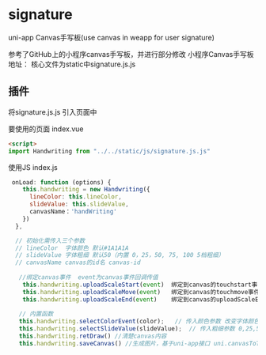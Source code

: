 # signature
uni-app Canvas手写板(use canvas in weapp for user signature)

参考了GitHub上的小程序canvas手写板，并进行部分修改
小程序Canvas手写板地址：[](https://github.com/tclyjy/handwriting-weapp)
核心文件为static中signature.js.js

## 插件
将signature.js.js  引入页面中

要使用的页面 index.vue
```html
<script>
import Handwriting from "../../static/js/signature.js.js"
```

使用JS index.js
```js
 onLoad: function (options) {
    this.handwriting = new Handwriting({
      lineColor: this.lineColor,
      slideValue: this.slideValue,
	  canvasName：'handWriting'
    })
  },

  // 初始化需传入三个参数 
  // lineColor  字体颜色 默认#1A1A1A 
  // slideValue 字体粗细 默认50（内置 0，25，50, 75, 100 5档粗细）
  // canvasName canvas的id名 canvas-id
   
   //绑定canvas事件  event为canvas事件回调传值
	this.handwriting.uploadScaleStart(event)  绑定到canvas的touchstart事件
    this.handwriting.uploadScaleMove(event)	  绑定到canvas的touchmove事件
	this.handwriting.uploadScaleEnd(event)    绑定到canvas的uploadScaleEnd事件
   
   // 内置函数
   this.handwriting.selectColorEvent(color);   // 传入颜色参数 改变字体颜色
   this.handwriting.selectSlideValue(slideValue);  // 传入粗细参数 0,25,50,75,100 改变字体粗细
   this.handwriting.retDraw() //清楚canvas内容
   this.handwriting.saveCanvas() //生成图片，基于uni-app接口 uni.canvasToTempFilePath(OBJECT) 异步封装，默认未传参，需要传参可自行在signature.js.js中修改
```

